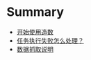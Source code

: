 # Summary

* [开始使用造数](README.md)
* [任务执行失败怎么处理？](first-question.md)
* [数据抓取说明](second-question.md)

